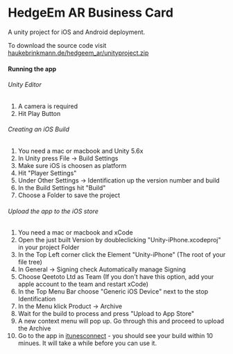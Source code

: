 HedgeEm AR Business Card
===================

A unity project for iOS and Android deployment.

To download the source code visit [haukebrinkmann.de/hedgeem_ar/unityproject.zip](http://haukebrinkmann.de/hedgeem_ar/unityproject.zip)

#### Running the app

###### Unity Editor
1. A camera is required
2. Hit Play Button

###### Creating an iOS Build
1. You need a mac or macbook and Unity 5.6x
2. In Unity press File -> Build Settings
3. Make sure iOS is choosen as platform
4. Hit "Player Settings"
5. Under Other Settings -> Identification up the version number and build
6. In the Build Settings hit "Build"
7. Choose a Folder to save the project

###### Upload the app to the iOS store
1. You need a mac or macbook and xCode
2. Open the just built Version by doubleclicking "Unity-iPhone.xcodeproj" in your project Folder
3. In the Top Left corner click the Element "Unity-iPhone" (The root of your file tree)
4. In General -> Signing check Automatically manage Signing
5. Choose Qeetoto Ltd as Team (If you don't have this option, add your apple account to the team and restart xCode)
6. In the Top Menu Bar choose "Generic iOS Device" next to the stop Identification
7. In the Menu klick Product -> Archive
8. Wait for the build to process and press "Upload to App Store"
9. A new context menu will pop up. Go through this and proceed to upload the Archive
10. Go to the app in [itunesconnect](https://itunesconnect.apple.com/WebObjects/iTunesConnect.woa/ra/ng/app/1254970630/activity/ios/builds) - you should see your build within 10 minues. It will take a while before you can use it.
